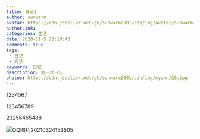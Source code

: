 ```yaml
---
title: 日记1
author: sunwarm
avatar: https://cdn.jsdelivr.net/gh/sunwarm2001/cdn/img/avatar/sunwarm2001.jpg
authorLink: 
categories: 生活
date: 2020-11-5 23:10:43
comments: true
tags:   
 - 日记
 - 阅读
keywords: 日记
description: 第一次日记
photos: https://cdn.jsdelivr.net/gh/sunwarm2001/cdn/img/myown/20.jpg
---
```


1234567

123456789

23256465488

![QQ图片20210324153505](C:\Users\杨明暄\Pictures\QQ图片20210324153505.png)
